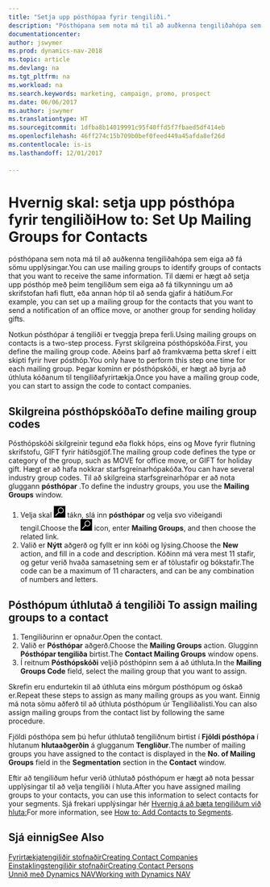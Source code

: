```yaml
---
title: "Setja upp pósthópaa fyrir tengiliði."
description: "Pósthópana sem nota má til að auðkenna tengiliðahópa sem eiga að fá sömu upplýsingar, t.d. fyrir markaðsherferð eða kynningu."
documentationcenter: 
author: jswymer
ms.prod: dynamics-nav-2018
ms.topic: article
ms.devlang: na
ms.tgt_pltfrm: na
ms.workload: na
ms.search.keywords: marketing, campaign, promo, prospect
ms.date: 06/06/2017
ms.author: jswymer
ms.translationtype: HT
ms.sourcegitcommit: 1dfba8b14019991c95f40ffd5f7fbaed5df414eb
ms.openlocfilehash: 46ff274c15b709b0bef0feed449a45afda8ef26d
ms.contentlocale: is-is
ms.lasthandoff: 12/01/2017

---
```

# <a name="how-to-set-up-mailing-groups-for-contacts"></a><span data-ttu-id="a7a6e-103">Hvernig skal: setja upp pósthópa fyrir tengiliði</span><span class="sxs-lookup"><span data-stu-id="a7a6e-103">How to: Set Up Mailing Groups for Contacts</span></span>
<span data-ttu-id="a7a6e-104">pósthópana sem nota má til að auðkenna tengiliðahópa sem eiga að fá sömu upplýsingar.</span><span class="sxs-lookup"><span data-stu-id="a7a6e-104">You can use mailing groups to identify groups of contacts that you want to receive the same information.</span></span> <span data-ttu-id="a7a6e-105">Til dæmi er hægt að setja upp pósthóp með þeim tengiliðum sem eiga að fá tilkynningu um að skrifstofan hafi flutt, eða annan hóp til að senda gjafir á hátíðum.</span><span class="sxs-lookup"><span data-stu-id="a7a6e-105">For example, you can set up a mailing group for the contacts that you want to send a notification of an office move, or another group for sending holiday gifts.</span></span>

<span data-ttu-id="a7a6e-106">Notkun pósthópar á tengiliði er tveggja þrepa ferli.</span><span class="sxs-lookup"><span data-stu-id="a7a6e-106">Using mailing groups on contacts is a two-step process.</span></span> <span data-ttu-id="a7a6e-107">Fyrst skilgreina pósthópskóða.</span><span class="sxs-lookup"><span data-stu-id="a7a6e-107">First, you define the mailing group code.</span></span> <span data-ttu-id="a7a6e-108">Aðeins þarf að framkvæma þetta skref í eitt skipti fyrir hver pósthóp.</span><span class="sxs-lookup"><span data-stu-id="a7a6e-108">You only have to perform this step one time for each mailing group.</span></span> <span data-ttu-id="a7a6e-109">Þegar kominn er pósthópskóði, er hægt að byrja að úthluta kóðanum til tengiliðafyrirtækja.</span><span class="sxs-lookup"><span data-stu-id="a7a6e-109">Once you have a mailing group code, you can start to assign the code to contact companies.</span></span>

## <a name="to-define-mailing-group-codes"></a><span data-ttu-id="a7a6e-110">Skilgreina pósthópskóða</span><span class="sxs-lookup"><span data-stu-id="a7a6e-110">To define mailing group codes</span></span>
<span data-ttu-id="a7a6e-111">Pósthópskóði skilgreinir tegund eða flokk hóps, eins og Move fyrir flutning skrifstofu, GIFT fyrir hátíðsgjöf.</span><span class="sxs-lookup"><span data-stu-id="a7a6e-111">The mailing group code defines the type or category of the group, such as MOVE for office move, or GIFT for holiday gift.</span></span> <span data-ttu-id="a7a6e-112">Hægt er að hafa nokkrar starfsgreinarhópakóða.</span><span class="sxs-lookup"><span data-stu-id="a7a6e-112">You can have several industry group codes.</span></span> <span data-ttu-id="a7a6e-113">Til að skilgreina starfsgreinarhópar er að nota gluggann **pósthópar** .</span><span class="sxs-lookup"><span data-stu-id="a7a6e-113">To define the industry groups, you use the **Mailing Groups** window.</span></span>

1. <span data-ttu-id="a7a6e-114">Velja skal ![Leit að síðu eða skýrslu](media/ui-search/search_small.png "Leit að síðu eða skýrslu táknið") tákn, slá inn **pósthópar** og velja svo viðeigandi tengil.</span><span class="sxs-lookup"><span data-stu-id="a7a6e-114">Choose the ![Search for Page or Report](media/ui-search/search_small.png "Search for Page or Report icon") icon, enter **Mailing Groups**, and then choose the related link.</span></span>
2. <span data-ttu-id="a7a6e-115">Valið er **Nýtt** aðgerð og fyllt er inn kóði og lýsing.</span><span class="sxs-lookup"><span data-stu-id="a7a6e-115">Choose the **New** action, and fill in a code and description.</span></span> <span data-ttu-id="a7a6e-116">Kóðinn má vera mest 11 stafir, og getur verið hvaða samasetning sem er af tölustafir og bókstafir.</span><span class="sxs-lookup"><span data-stu-id="a7a6e-116">The code can be a maximum of 11 characters, and can be any combination of numbers and letters.</span></span>

## <span data-ttu-id="a7a6e-117"><a name="AssignMailGroupContact"></a> Pósthópum úthlutað á tengiliði</span><span class="sxs-lookup"><span data-stu-id="a7a6e-117"><a name="AssignMailGroupContact"></a> To assign mailing groups to a contact</span></span>
1. <span data-ttu-id="a7a6e-118">Tengiliðurinn er opnaður.</span><span class="sxs-lookup"><span data-stu-id="a7a6e-118">Open the contact.</span></span>
2. <span data-ttu-id="a7a6e-119">Valið er **Pósthópar** aðgerð.</span><span class="sxs-lookup"><span data-stu-id="a7a6e-119">Choose the **Mailing Groups** action.</span></span> <span data-ttu-id="a7a6e-120">Glugginn **Pósthópar tengiliða** birtist.</span><span class="sxs-lookup"><span data-stu-id="a7a6e-120">The **Contact Mailing Groups** window opens.</span></span>
3. <span data-ttu-id="a7a6e-121">Í reitnum **Pósthópskóði** veljið pósthópinn sem á að úthluta.</span><span class="sxs-lookup"><span data-stu-id="a7a6e-121">In the **Mailing Groups Code** field, select the mailing group that you want to assign.</span></span>

<span data-ttu-id="a7a6e-122">Skrefin eru endurtekin til að úthluta eins mörgum pósthópum og óskað er.</span><span class="sxs-lookup"><span data-stu-id="a7a6e-122">Repeat these steps to assign as many mailing groups as you want.</span></span> <span data-ttu-id="a7a6e-123">Einnig má nota sömu aðferð til að úthluta pósthópum úr Tengiliðalisti.</span><span class="sxs-lookup"><span data-stu-id="a7a6e-123">You can also assign mailing groups from the contact list by following the same procedure.</span></span>

<span data-ttu-id="a7a6e-124">Fjöldi pósthópa sem þú hefur úthlutað tengiliðnum birtist í **Fjöldi pósthópa** í hlutanum **hlutaaðgerðin** á glugganum **Tengliður**.</span><span class="sxs-lookup"><span data-stu-id="a7a6e-124">The number of mailing groups you have assigned to the contact is displayed in the **No. of Mailing Groups** field in the **Segmentation** section in the **Contact** window.</span></span>

<span data-ttu-id="a7a6e-125">Eftir að tengiliðum hefur verið úthlutað pósthópum er hægt að nota þessar upplýsingar til að velja tengiliði í hluta.</span><span class="sxs-lookup"><span data-stu-id="a7a6e-125">After you have assigned mailing groups to your contacts, you can use this information to select contacts for your segments.</span></span> <span data-ttu-id="a7a6e-126">Sjá frekari upplýsingar hér [Hvernig á að bæta tengiliðum við hluta:](marketing-add-contact-segment.md)</span><span class="sxs-lookup"><span data-stu-id="a7a6e-126">For more information, see [How to: Add Contacts to Segments](marketing-add-contact-segment.md).</span></span>

## <a name="see-also"></a><span data-ttu-id="a7a6e-127">Sjá einnig</span><span class="sxs-lookup"><span data-stu-id="a7a6e-127">See Also</span></span>
[<span data-ttu-id="a7a6e-128">Fyrirtækjatengiliðir stofnaðir</span><span class="sxs-lookup"><span data-stu-id="a7a6e-128">Creating Contact Companies</span></span>](marketing-create-contact-companies.md)  
[<span data-ttu-id="a7a6e-129">Einstaklingstengiliðir stofnaðir</span><span class="sxs-lookup"><span data-stu-id="a7a6e-129">Creating Contact Persons</span></span>](marketing-create-contact-persons.md)  
[<span data-ttu-id="a7a6e-130">Unnið með Dynamics NAV</span><span class="sxs-lookup"><span data-stu-id="a7a6e-130">Working with Dynamics NAV</span></span>](ui-work-product.md)

